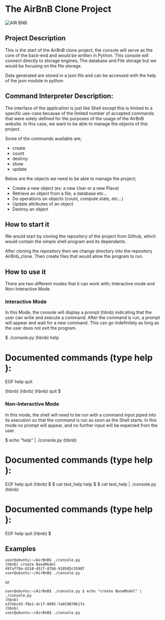 # The AirBnB Clone Project

![AIR BNB](https://user-images.githubusercontent.com/111281385/217294692-8bb440e5-ad96-40aa-83ad-c38c53617e20.JPG)
## Project Description
This is the start of the AirBnB clone project, the console will serve as the core of the back-end and would be written in Python. This console will connect directly to storage engines; The database and File storage but we would be focusing on the file storage.

Data generated are stored in a json file and can be accessed with the help of the json module in python

## Command Interpreter Description:
The interface of the application is just like Shell except this is limited to a specific use-case  because of the limited number of accepted commands that were solely defined for the purposes of the usage of the AirBnB website. In this case, we want to be able to manage the objects of this project.

Some of the commands available are;
- create
- count
- destroy
- show
- update

Below are the objects we need to be able to manage the project;
- Create a new object (ex: a new User or a new Place)
- Retrieve an object from a file, a database etc…
- Do operations on objects (count, compute stats, etc…)
- Update attributes of an object
- Destroy an object

## How to start it
We would start by cloning the repository of the project from Github, which would contain the simple shell program and its dependants.

After cloning the repository then we change directory into the repository AirBnb_clone. Then create files that would allow the program to run.

## How to use it
There are two different modes that it can work with; Interactive mode and Non-Interactive Mode

### Interactive Mode

In this Mode, the console will display a prompt (hbnb) indicating that the user can write and execute a command. After the command is run, a prompt will appear and wait for a new command. This can go indefinitely as long as the user does not exit the program.

$ ./console.py
(hbnb) help

Documented commands (type help <topic>):
========================================
EOF  help  quit

(hbnb) 
(hbnb) 
(hbnb) quit
$

### Non-Interactive Mode

 In this mode, the shell will need to be run with a command input piped into its execution so that the command is run as soon as the Shell starts. In this mode no prompt will appear, and no further input will be expected from the user.

$ echo "help" | ./console.py
(hbnb)

Documented commands (type help <topic>):
========================================
EOF  help  quit
(hbnb) 
$
$ cat test_help
help
$
$ cat test_help | ./console.py
(hbnb)

Documented commands (type help <topic>):
========================================
EOF  help  quit
(hbnb) 
$
  
  
 ## Examples
 
  ```
user@ubuntu:~/AirBnB$ ./console.py
(hbnb) create BaseModel
49faff9a-6318-451f-87b6-910505c55907
user@ubuntu:~/AirBnB$ ./console.py
```

or

```
user@ubuntu:~/AirBnB$ ./console.py $ echo "create BaseModel" | ./console.py
(hbnb)
e37ebcd3-f8e1-4c1f-8095-7a019070b1fa
(hbnb)
user@ubuntu:~/AirBnB$ ./console.py
```
